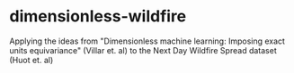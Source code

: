 # dimensionless-wildfire
Applying the ideas from "Dimensionless machine learning: Imposing exact units equivariance" (Villar et. al) to the Next Day Wildfire Spread dataset (Huot et. al)
